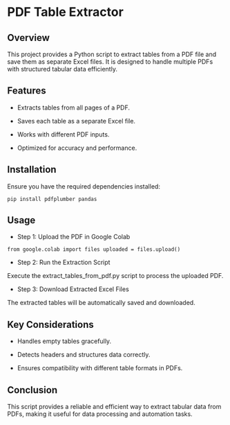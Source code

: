 # PDF Table Extractor

## Overview

This project provides a Python script to extract tables from a PDF file and save them as separate Excel files. It is designed to handle multiple PDFs with structured tabular data efficiently.

## Features

- Extracts tables from all pages of a PDF.

- Saves each table as a separate Excel file.

- Works with different PDF inputs.

- Optimized for accuracy and performance.

## Installation

Ensure you have the required dependencies installed:

` pip install pdfplumber pandas `

## Usage

- Step 1: Upload the PDF in Google Colab

`from google.colab import files
uploaded = files.upload()`

- Step 2: Run the Extraction Script

Execute the extract_tables_from_pdf.py script to process the uploaded PDF.

- Step 3: Download Extracted Excel Files

The extracted tables will be automatically saved and downloaded.

## Key Considerations

- Handles empty tables gracefully.

- Detects headers and structures data correctly.

- Ensures compatibility with different table formats in PDFs.

## Conclusion

This script provides a reliable and efficient way to extract tabular data from PDFs, making it useful for data processing and automation tasks.

